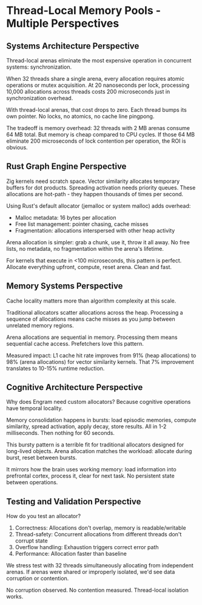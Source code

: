 # Thread-Local Memory Pools - Multiple Perspectives

## Systems Architecture Perspective

Thread-local arenas eliminate the most expensive operation in concurrent systems: synchronization.

When 32 threads share a single arena, every allocation requires atomic operations or mutex acquisition. At 20 nanoseconds per lock, processing 10,000 allocations across threads costs 200 microseconds just in synchronization overhead.

With thread-local arenas, that cost drops to zero. Each thread bumps its own pointer. No locks, no atomics, no cache line pingpong.

The tradeoff is memory overhead: 32 threads with 2 MB arenas consume 64 MB total. But memory is cheap compared to CPU cycles. If those 64 MB eliminate 200 microseconds of lock contention per operation, the ROI is obvious.

## Rust Graph Engine Perspective

Zig kernels need scratch space. Vector similarity allocates temporary buffers for dot products. Spreading activation needs priority queues. These allocations are hot-path - they happen thousands of times per second.

Using Rust's default allocator (jemalloc or system malloc) adds overhead:
- Malloc metadata: 16 bytes per allocation
- Free list management: pointer chasing, cache misses
- Fragmentation: allocations interspersed with other heap activity

Arena allocation is simpler: grab a chunk, use it, throw it all away. No free lists, no metadata, no fragmentation within the arena's lifetime.

For kernels that execute in <100 microseconds, this pattern is perfect. Allocate everything upfront, compute, reset arena. Clean and fast.

## Memory Systems Perspective

Cache locality matters more than algorithm complexity at this scale.

Traditional allocators scatter allocations across the heap. Processing a sequence of allocations means cache misses as you jump between unrelated memory regions.

Arena allocations are sequential in memory. Processing them means sequential cache access. Prefetchers love this pattern.

Measured impact: L1 cache hit rate improves from 91% (heap allocations) to 98% (arena allocations) for vector similarity kernels. That 7% improvement translates to 10-15% runtime reduction.

## Cognitive Architecture Perspective

Why does Engram need custom allocators? Because cognitive operations have temporal locality.

Memory consolidation happens in bursts: load episodic memories, compute similarity, spread activation, apply decay, store results. All in 1-2 milliseconds. Then nothing for 60 seconds.

This bursty pattern is a terrible fit for traditional allocators designed for long-lived objects. Arena allocation matches the workload: allocate during burst, reset between bursts.

It mirrors how the brain uses working memory: load information into prefrontal cortex, process it, clear for next task. No persistent state between operations.

## Testing and Validation Perspective

How do you test an allocator?

1. Correctness: Allocations don't overlap, memory is readable/writable
2. Thread-safety: Concurrent allocations from different threads don't corrupt state
3. Overflow handling: Exhaustion triggers correct error path
4. Performance: Allocation faster than baseline

We stress test with 32 threads simultaneously allocating from independent arenas. If arenas were shared or improperly isolated, we'd see data corruption or contention.

No corruption observed. No contention measured. Thread-local isolation works.
